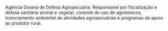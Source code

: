 Agência Goiana de Defesa Agropecuária. Responsável por fiscalização e defesa sanitária animal e vegetal, controle do uso de agrotóxicos, licenciamento ambiental de atividades agropecuárias e programas de apoio ao produtor rural.
